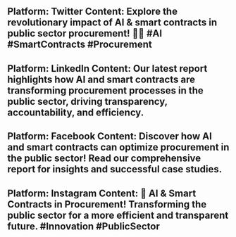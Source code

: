 Platform: Twitter
Content: Explore the revolutionary impact of AI & smart contracts in public sector procurement! 🚀💼 #AI #SmartContracts #Procurement
--------------------------------------------------
Platform: LinkedIn
Content: Our latest report highlights how AI and smart contracts are transforming procurement processes in the public sector, driving transparency, accountability, and efficiency.
--------------------------------------------------
Platform: Facebook
Content: Discover how AI and smart contracts can optimize procurement in the public sector! Read our comprehensive report for insights and successful case studies.
--------------------------------------------------
Platform: Instagram
Content: 🚀 AI & Smart Contracts in Procurement! Transforming the public sector for a more efficient and transparent future. #Innovation #PublicSector
--------------------------------------------------
